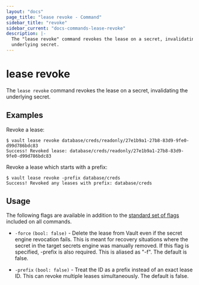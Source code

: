 ```yaml
---
layout: "docs"
page_title: "lease revoke - Command"
sidebar_title: "revoke"
sidebar_current: "docs-commands-lease-revoke"
description: |-
  The "lease revoke" command revokes the lease on a secret, invalidating the
  underlying secret.
---
```


# lease revoke

The `lease revoke` command revokes the lease on a secret, invalidating the
underlying secret.

## Examples

Revoke a lease:

```text
$ vault lease revoke database/creds/readonly/27e1b9a1-27b8-83d9-9fe0-d99d786bdc83
Success! Revoked lease: database/creds/readonly/27e1b9a1-27b8-83d9-9fe0-d99d786bdc83
```

Revoke a lease which starts with a prefix:

```text
$ vault lease revoke -prefix database/creds
Success! Revoked any leases with prefix: database/creds
```

## Usage

The following flags are available in addition to the [standard set of
flags](/docs/commands/index.html) included on all commands.

- `-force` `(bool: false)` - Delete the lease from Vault even if the secret
  engine revocation fails. This is meant for recovery situations where the
  secret in the target secrets engine was manually removed. If this flag is
  specified, -prefix is also required. This is aliased as "-f". The default is
  false.

- `-prefix` `(bool: false)` - Treat the ID as a prefix instead of an exact lease
  ID. This can revoke multiple leases simultaneously. The default is false.
